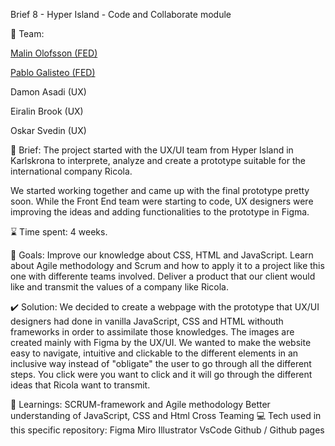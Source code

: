 Brief 8 - Hyper Island - Code and Collaborate module

👥 Team:

<a href="https://github.com/Mieown">Malin Olofsson (FED)</a>

<a href="https://github.com/PabloGalisteo">Pablo Galisteo (FED)</a>

Damon Asadi (UX)

Eiralin Brook (UX)

Oskar Svedin (UX)

📜 Brief:
The project started with the UX/UI team from Hyper Island in Karlskrona to interprete, analyze and create a prototype suitable for the international company Ricola.

We started working together and came up with the final prototype pretty soon. While the Front End team were starting to code, UX designers were improving the ideas and adding functionalities to the prototype in Figma.

⌛ Time spent:
4 weeks.

🏁 Goals:
Improve our knowledge about CSS, HTML and JavaScript. Learn about Agile methodology and Scrum and how to apply it to a project like this one with differente teams involved. Deliver a product that our client would like and transmit the values of a company like Ricola.

✔️ Solution:
We decided to create a webpage with the prototype that UX/UI designers had done in vanilla JavaScript, CSS and HTML withouth frameworks in order to assimilate those knowledges. The images are created mainly with Figma by the UX/UI. We wanted to make the website easy to navigate, intuitive and clickable to the different elements in an inclusive way instead of "obligate" the user to go through all the different steps. You click were you want to click and it will go through the different ideas that Ricola want to transmit.

📕 Learnings:
SCRUM-framework and Agile methodology
Better understanding of JavaScript, CSS and Html
Cross Teaming
💻 Tech used in this specific repository:
Figma
Miro
Illustrator
VsCode
Github / Github pages
